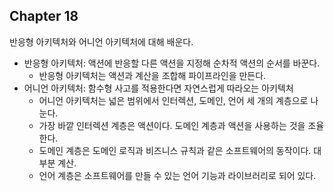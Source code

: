 ## Chapter 18

반응형 아키텍처와 어니언 아키텍처에 대해 배운다.

- 반응형 아키텍처: 액션에 반응할 다른 액션을 지정해 순차적 액션의 순서를 바꾼다.
    - 반응형 아키텍처는 액션과 계산을 조합해 파이프라인을 만든다.
- 어니언 아키텍처: 함수형 사고를 적용한다면 자연스럽게 따라오는 아키텍처
    - 어니언 아키텍처는 넓은 범위에서 인터렉션, 도메인, 언어 세 개의 계층으로 나눈다.
    - 가장 바깥 인터렉션 계층은 액션이다. 도메인 계층과 액션을 사용하는 것을 조율한다.
    - 도메인 계층은 도메인 로직과 비즈니스 규칙과 같은 소프트웨어의 동작이다. 대부분 계산.
    - 언어 계층은 소프트웨어를 만들 수 있는 언어 기능과 라이브러리로 되어 있다.
